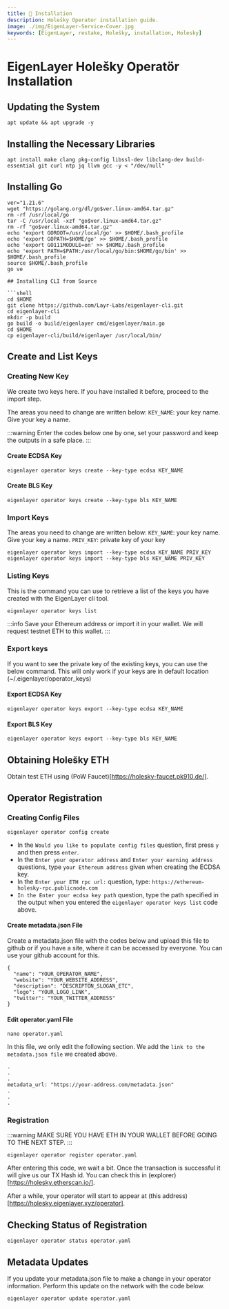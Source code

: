 ```yaml
---
title: 💾 Installation
description: Holešky Operator installation guide.
image: ./img/EigenLayer-Service-Cover.jpg
keywords: [EigenLayer, restake, Holešky, installation, Holesky]
---
```


# EigenLayer Holešky Operatör Installation 

## Updating the System
```shell
apt update && apt upgrade -y
```

## Installing the Necessary Libraries
```shell
apt install make clang pkg-config libssl-dev libclang-dev build-essential git curl ntp jq llvm gcc -y < "/dev/null"

```

## Installing Go
```shell
ver="1.21.6"
wget "https://golang.org/dl/go$ver.linux-amd64.tar.gz"
rm -rf /usr/local/go
tar -C /usr/local -xzf "go$ver.linux-amd64.tar.gz"
rm -rf "go$ver.linux-amd64.tar.gz"
echo 'export GOROOT=/usr/local/go' >> $HOME/.bash_profile
echo 'export GOPATH=$HOME/go' >> $HOME/.bash_profile
echo 'export GO111MODULE=on' >> $HOME/.bash_profile
echo 'export PATH=$PATH:/usr/local/go/bin:$HOME/go/bin' >> $HOME/.bash_profile
source $HOME/.bash_profile
go ve

## Installing CLI from Source

```shell
cd $HOME
git clone https://github.com/Layr-Labs/eigenlayer-cli.git
cd eigenlayer-cli
mkdir -p build
go build -o build/eigenlayer cmd/eigenlayer/main.go
cd $HOME
cp eigenlayer-cli/build/eigenlayer /usr/local/bin/
```

## Create and List Keys

### Creating New Key
We create two keys here. If you have installed it before, proceed to the import step.

The areas you need to change are written below:
`KEY_NAME`: your key name. Give your key a name.


:::warning
Enter the codes below one by one, set your password and keep the outputs in a safe place.
:::

#### Create ECDSA Key
```shell
eigenlayer operator keys create --key-type ecdsa KEY_NAME
```
#### Create BLS Key
```shell
eigenlayer operator keys create --key-type bls KEY_NAME
```

### Import Keys
The areas you need to change are written below:
`KEY_NAME`: your key name. Give your key a name.
`PRIV_KEY`: private key of your key
```shell
eigenlayer operator keys import --key-type ecdsa KEY_NAME PRIV_KEY
eigenlayer operator keys import --key-type bls KEY_NAME PRIV_KEY
```

### Listing Keys
This is the command you can use to retrieve a list of the keys you have created with the EigenLayer cli tool.

```shell
eigenlayer operator keys list
```
:::info
Save your Ethereum address or import it in your wallet. We will request testnet ETH to this wallet.
:::

### Export keys

If you want to see the private key of the existing keys, you can use the below command. This will only work if your keys are in default location (~/.eigenlayer/operator_keys)

#### Export ECDSA Key
```shell
eigenlayer operator keys export --key-type ecdsa KEY_NAME
```

#### Export BLS Key
```shell
eigenlayer operator keys export --key-type bls KEY_NAME
```

## Obtaining Holešky ETH

Obtain test ETH using (PoW Faucet)[https://holesky-faucet.pk910.de/].

## Operator Registration

### Creating Config Files
```shell
eigenlayer operator config create
```

* In the `Would you like to populate config files` question, first press `y` and then press `enter`.
* In the `Enter your operator address` and `Enter your earning address` questions, type `your Ethereum address` given when creating the ECDSA key.
* In the `Enter your ETH rpc url:` question, type: `https://ethereum-holesky-rpc.publicnode.com`
* `In the Enter your ecdsa key path` question, type the path specified in the output when you entered the `eigenlayer operator keys list` code above.


#### Create metadata.json File

Create a metadata.json file with the codes below and upload this file to github or if you have a site, where it can be accessed by everyone. You can use your github account for this.

```shell
{
  "name": "YOUR_OPERATOR_NAME",
  "website": "YOUR_WEBSITE_ADDRESS",
  "description": "DESCRIPTON_SLOGAN_ETC",
  "logo": "YOUR_LOGO_LINK",
  "twitter": "YOUR_TWITTER_ADDRESS"
}
```

#### Edit operator.yaml File

```shell
nano operator.yaml
```

In this file, we only edit the following section.
We add the `link to the metadata.json file` we created above.
```shell
.
.
.
metadata_url: "https://your-address.com/metadata.json"
.
.
.
```

### Registration

:::warning
MAKE SURE YOU HAVE ETH IN YOUR WALLET BEFORE GOING TO THE NEXT STEP.
:::

```shell
eigenlayer operator register operator.yaml
```

After entering this code, we wait a bit. Once the transaction is successful it will give us our TX Hash id. You can check this in (explorer)[https://holesky.etherscan.io/].

After a while, your operator will start to appear at (this address)[https://holesky.eigenlayer.xyz/operator].


## Checking Status of Registration

```shell
eigenlayer operator status operator.yaml
```

## Metadata Updates
If you update your metadata.json file to make a change in your operator information. Perform this update on the network with the code below.

```shell
eigenlayer operator update operator.yaml
```

